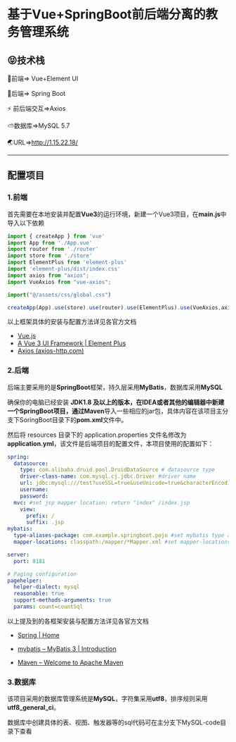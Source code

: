 # 基于Vue+SpringBoot前后端分离的教务管理系统

## 😝技术栈

🌈前端=> Vue+Element UI

🎯后端=> Spring Boot

⚡ 前后端交互=>Axios

⛅数据库=>MySQL 5.7

🌏URL=>http://1.15.22.18/

---

## 配置项目

### 1.前端

首先需要在本地安装并配置**Vue3**的运行环境，新建一个Vue3项目，在**main.js**中导入以下依赖

~~~javascript
import { createApp } from 'vue'
import App from './App.vue'
import router from './router'
import store from './store'
import ElementPlus from 'element-plus'
import 'element-plus/dist/index.css'
import axios from "axios";
import VueAxios from "vue-axios";

import("@/assets/css/global.css")

createApp(App).use(store).use(router).use(ElementPlus).use(VueAxios,axios).mount('#app')
~~~

以上框架具体的安装与配置方法详见各官方文档

- [Vue.js ](https://v3.vuejs.org/)
- [A Vue 3 UI Framework | Element Plus ](https://element-plus.gitee.io/en-US/)
- [Axios (axios-http.com)](https://axios-http.com/)

### 2.后端

后端主要采用的是**SpringBoot**框架，持久层采用**MyBatis**，数据库采用**MySQL**

确保你的电脑已经安装 **JDK1.8 **及以上的版本，在IDEA或者其他的编辑器中新建一个SpringBoot项目，通过**Maven**导入一些相应的jar包，具体内容在该项目主分支下SoringBoot目录下的**pom.xml**文件中。

然后将 resources 目录下的 application.properties 文件名修改为**application.yml**，该文件是后端项目的配置文件，本项目使用的配置如下：

~~~yaml
spring:
  datasource:
    type: com.alibaba.druid.pool.DruidDataSource # datasource type
    driver-class-name: com.mysql.cj.jdbc.Driver #driver name
    url: jdbc:mysql:///test?useSSL=true&useUnicode=true&characterEncoding=UTF-8 #URL
    username:
    password:
  mvc: #set jsp mapper location: return "index" /index.jsp
    view:
      prefix: /
      suffix: .jsp
mybatis:
  type-aliases-package: com.example.springboot.pojo #set mybatis type alias  com.test.studentmanager.pojo
  mapper-locations: classpath:/mapper/*Mapper.xml #set mapper-locations:  classpath:/mapper/*Mapper.xml

server:
  port: 8181

# Paging configuration
pagehelper:
  helper-dialect: mysql
  reasonable: true
  support-methods-arguments: true
  params: count=countSql
~~~

以上提及到的各框架安装与配置方法详见各官方文档

* [Spring | Home](https://spring.io/)

* [mybatis – MyBatis 3 | Introduction](https://mybatis.org/mybatis-3/)
* [Maven – Welcome to Apache Maven](https://maven.apache.org/)

### 3.数据库

该项目采用的数据库管理系统是**MySQL**，字符集采用**utf8**，排序规则采用**utf8_general_ci**。

数据库中创建具体的表、视图、触发器等的sql代码可在主分支下MySQL-code目录下查看


